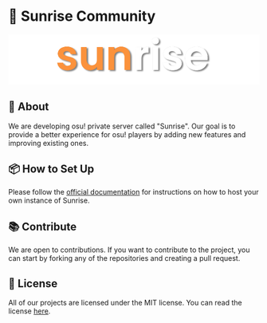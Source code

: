 # 🌅 Sunrise Community

<p align="center">
  <img src="./readme.png" alt="thumbnail">
</p>

## 📖 About

We are developing osu! private server called "Sunrise". Our goal is to provide a better experience for osu! players by adding new features and improving existing ones.

## 📦 How to Set Up

Please follow the [official documentation](https://docs.sunrize.uk) for instructions on how to host your own instance of Sunrise.

## 📚 Contribute

We are open to contributions. If you want to contribute to the project, you can start by forking any of the repositories and creating a pull request.

## 📝 License

All of our projects are licensed under the MIT license. You can read the license [here](./LICENSE).
